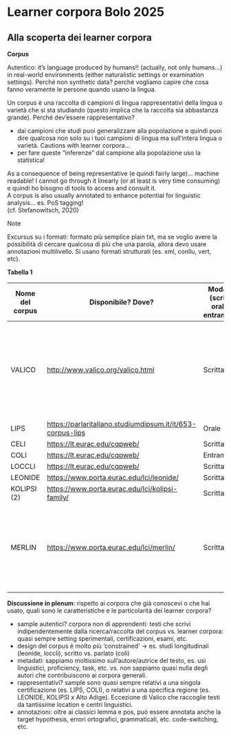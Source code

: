 # Learner corpora Bolo 2025

## Alla scoperta dei learner corpora

**Corpus**

Autentico: it’s language produced by humans!! (actually, not only humans...) in real-world environments (either naturalistic settings or examination settings). Perché non synthetic data? perché vogliamo capire che cosa fanno veramente le persone quando usano la lingua.

Un corpus è una raccolta di campioni di lingua rappresentativi della lingua o varietà che si sta studiando (questo implica che la raccolta sia abbastanza grande). Perché dev’essere rappresentativo?

* dai campioni che studi puoi generalizzare alla popolazione e quindi puoi dire qualcosa non solo su i tuoi campioni di lingua ma sull’intera lingua o varietà. Cautions with learner corpora… 
* per fare queste “inferenze” dal campione alla popolazione uso la statistica!

As a consequence of being representative (e quindi fairly large)... machine readable! I cannot go through it linearly (or at least is very time consuming) e quindi ho bisogno di tools to access and consult it.\
A corpus is also usually annotated to enhance potential for linguistic analysis… es. PoS tagging!\
(cf. Stefanowitsch, 2020)

>[!NOTE]
> Excursus su i formati: formato più semplice plain txt, ma se voglio avere la possibilità di cercare qualcosa di più che una parola, allora devo usare annotazioni multilivello. Si usano formati strutturati (es. xml, conllu, vert, etc).

**Tabella 1**

| Nome del corpus | Disponibile? Dove?                                         | Modalità (scritta, orale o entrambe?) | Metadati (es. L1, CEFR, nazionalità, etc.)                                                                                                                                                                                                                                                                                                                                                                                                                                                                                                                                                                                         | Annotazioni (lemma, pos, dependencies, target hypothesis, errori)                                                   |                                                                                                                                                                    |
|-----------------|------------------------------------------------------------|---------------------------------------|------------------------------------------------------------------------------------------------------------------------------------------------------------------------------------------------------------------------------------------------------------------------------------------------------------------------------------------------------------------------------------------------------------------------------------------------------------------------------------------------------------------------------------------------------------------------------------------------------------------------------------|---------------------------------------------------------------------------------------------------------------------|--------------------------------------------------------------------------------------------------------------------------------------------------------------------|
| VALICO          | http://www.valico.org/valico.html                          | Scritta                               | provenienza (luogo della scuola, probabilmente),<br>tipo scuola,<br>nome scuola,<br>data,consegna (task),<br>scolarizzazione,<br>permanenza (anni in Italia e dove?),<br>lingue conosciute,<br>lingua madre,<br>annualità (?),<br>età,<br>specifiche (=genere).                                                                                                                                                                                                                                                                                                                                                                                                | lemma, pos, correzioni inline                                                                                       |                                                                                                                                                                    |
| LIPS            | https://parlaritaliano.studiumdipsum.it/it/653-corpus-lips | Orale                                 | matricola, anno esame, mese esame, livello esame, sede esame, numero esami svolti dallo stesso candidato, numero evento comunicativo (?), argomento del testo, genere testuale,                                                                                                                                                                                                                                                                                                                                                                                                                                                    | lemma (con polirematiche), pos (ma non disponibili, solo disponibili le trascrizioni)                               |                                                                                                                                                                    |
| CELI            | https://lt.eurac.edu/cqpweb/                               | Scritta                               | age group, cefr, exam centre location, task, nationality, sex, genre, type (text type: argomentativo, descrittivo, etc.)                                                                                                                                                                                                                                                                                                                                                                                                                                                                                                           | lemma, pos                                                                                                          |                                                                                                                                                                    |
| COLI            | https://lt.eurac.edu/cqpweb/                               | Entrambe                              | età, cefr, sesso, task, tipo di testo (parlato o scritto)                                                                                                                                                                                                                                                                                                                                                                                                                                                                                                                                                                          | lemma, pos                                                                                                          |                                                                                                                                                                    |
| LOCCLI          | https://lt.eurac.edu/cqpweb/                               | Scritta                               | age, cefr, composition, point in time (longitudinal!!), sex                                                                                                                                                                                                                                                                                                                                                                                                                                                                                                                                                                        | lemma, pos                                                                                                          |                                                                                                                                                                    |
| LEONIDE         | https://www.porta.eurac.edu/lci/leonide/                   | Scritta                               | author_L1, author_age_at_production,author_complete_DE,author_complete_EN,author_complete_IT,author_complete_opinion,author_complete_picture,author_complete_texts,author_gender,author_id,author_multiple_L1,author_participation_y1,author_participation_y2,author_participation_y3,author_special_needs,author_years_in_project,(longitudinal!!)corpus,school_class_id,school_grade_level,school_language,task_id,task_type,task_year,text_id,text_language,time_of_data_collection                                                                                                                                             | ambiguous_alt_1,ambiguous_alt_2,foreign_word,lemma,original,page,paragraph,pos,pos_ud,sentence,target,transcription |                                                                                                                                                                    |
| KOLIPSI (2)     | https://www.porta.eurac.edu/lci/kolipsi-family/            | Scritta                               | author_id,author_gender,author_socioeconomic_status,author_L1,author_father_L1,author_mother_L1,author_language_environment,author_environment,author_language_group_affiliation,author_L2_dialect_competence,author_proficiency_level,author_L2_school_grade,dialang_test,doc,exam_type,text_language,school_type,school_language,cefr_appropriateness,cefr_orthography,cefr_grammar,cefr_lex_accuracy,cefr_lex_diversity,cefr_coherence,                                                                                                                                                                                         | ambiguous_alt,foreign_word (!!),lemma,original,paragraph,pos,pos_ud,sentence,target,transcription                   |                                                                                                                                                                    |
| MERLIN          | https://www.porta.eurac.edu/lci/merlin/                    | Scritta                               | _author_id,_author,_author_L1,_author_age,_author_gender,_rating_coherence,_rating_coherence2,_rating_fair_cefr,_rating_fair_cefr_rough,_rating_general_linguistic_range,_rating_general_linguistic_range2,_rating_grammatical_accuracy,_rating_grammatical_accuracy2,_rating_orthography,_rating_orthography2,_rating_sociolinguistic_appropriateness,_rating_sociolinguistic_appropriateness2,_rating_vocabulary_control,_rating_vocabulary_control2,_rating_vocabulary_range,_rating_vocabulary_range2,_task_formality,_task_id,_task_topic,_task_topic_en,_task_type,_task_versions,_test_language,_test_level_cefr,_text_type |                                                                                                                     | lemma, pos, target hypothesis, vari errori grammaticali, ortografici, intelligibility, vocabulary, cohesion/coherence, sociolinguistic appropriateness, pragmatics |

**Discussione in plenum**: rispetto ai corpora che già conoscevi o che hai usato, quali sono le caratteristiche e le particolarità dei learner corpora? 

* sample autentici? corpora non di apprendenti: testi che scrivi indipendentemente dalla ricerca/raccolta del corpus vs. learner corpora: quasi sempre setting sperimentali, certificazioni, esami, etc.
* design del corpus è molto più ‘constrained’ -> es. studi longitudinali (leonide, loccli), scritto vs. parlato (coli)
* metadati: sappiamo moltissimo sull’autore/autrice del testo, es. usi linguistici, proficiency, task, etc. vs. non sappiamo quasi nulla degli autori che contribuiscono ai corpora generali.
* rappresentativi? sample sono quasi sempre relativi a una singola certificazione (es. LIPS, COLI), o relativi a una specifica regione (es. LEONIDE, KOLIPSI x Alto Adige). Eccezione di Valico che raccoglie testi da tantissime location e centri linguistici.
* annotazioni: oltre ai classici lemma e pos, può essere annotata anche la target hypothesis, errori ortografici, grammaticali, etc. code-switching, etc.
